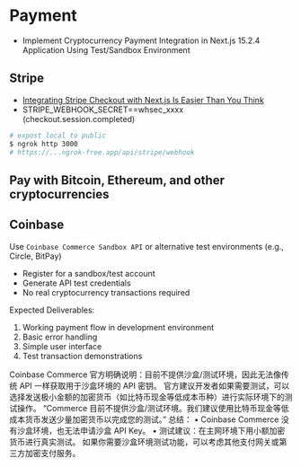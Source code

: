 # Payment

- Implement Cryptocurrency Payment Integration in Next.js 15.2.4 Application Using Test/Sandbox Environment

## Stripe

- [Integrating Stripe Checkout with Next.js Is Easier Than You Think](https://hackernoon.com/integrating-stripe-checkout-with-nextjs-is-easier-than-you-think)
- STRIPE_WEBHOOK_SECRET==whsec_xxxx (checkout.session.completed)

```bash
# expost local to public
$ ngrok http 3000
# https://...ngrok-free.app/api/stripe/webhook
```

## Pay with Bitcoin, Ethereum, and other cryptocurrencies

## Coinbase

Use `Coinbase Commerce Sandbox API` or alternative test environments (e.g., Circle, BitPay)

- Register for a sandbox/test account
- Generate API test credentials
- No real cryptocurrency transactions required

Expected Deliverables:

1. Working payment flow in development environment
2. Basic error handling
3. Simple user interface
4. Test transaction demonstrations

Coinbase Commerce 官方明确说明：目前不提供沙盒/测试环境，因此无法像传统 API 一样获取用于沙盒环境的 API 密钥。
官方建议开发者如果需要测试，可以选择发送极小金额的加密货币（如比特币现金等低成本币种）进行实际环境下的测试操作。
“Commerce 目前不提供沙盒/测试环境。我们建议使用比特币现金等低成本货币发送少量加密货币以完成您的测试。”
总结：
• Coinbase Commerce 没有沙盒环境，也无法申请沙盒 API Key。
• 测试建议：在主网环境下用小额加密货币进行真实测试。
如果你需要沙盒环境测试功能，可以考虑其他支付网关或第三方加密支付服务。
